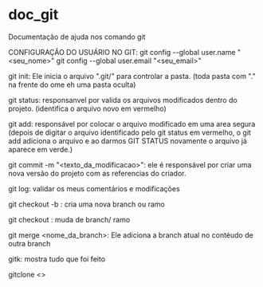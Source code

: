 # doc_git
Documentação de ajuda nos comando git


CONFIGURAÇÃO DO USUÁRIO NO GIT:
git config --global user.name "<seu_nome>"
git config --global user.email "<seu_email>"

git init: Ele inicia o arquivo ".git/" para controlar a pasta. (toda pasta com "." na frente do ome eh uma pasta oculta)

git status: responsanvel por valida os arquivos modificados dentro do projeto. (identifica o arquivo novo em vermelho)

git add: responsável por colocar o arquivo modificado em uma area segura (depois de digitar o arquivo identificado pelo git status em vermelho, o git add adiciona o arquivo e ao darmos GIT STATUS novamente o arquivo já aparece em verde.)

git commit -m "<texto_da_modificacao>": ele é responsável por criar uma nova versão do projeto com as referencias do criador.

git log: validar os meus comentários e modificações              

git checkout -b <nome da branch>: cria uma nova branch ou ramo

git checkout <nome da branch>: muda de branch/ ramo

git merge <nome_da_branch>: Ele adiciona a branch atual no contéudo de outra branch

gitk: mostra tudo que foi feito

gitclone <>
